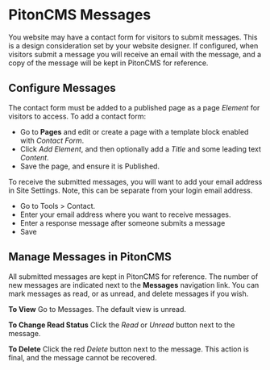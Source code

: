 # PitonCMS Messages

You website may have a contact form for visitors to submit messages. This is a design consideration set by your website designer. If configured, when visitors submit a message you will receive an email with the message, and a copy of the message will be kept in PitonCMS for reference.

## Configure Messages

The contact form must be added to a published page as a page *Element* for visitors to access. To add a contact form:

* Go to **Pages** and edit or create a page with a template block enabled with *Contact Form*.
* Click *Add Element*, and then optionally add a *Title* and some leading text *Content*.
* Save the page, and ensure it is Published.

To receive the submitted messages, you will want to add your email address in Site Settings. Note, this can be separate from your login email address.

* Go to Tools > Contact.
* Enter your email address where you want to receive messages.
* Enter a response message after someone submits a message
* Save

## Manage Messages in PitonCMS

All submitted messages are kept in PitonCMS for reference. The number of new messages are indicated next to the **Messages** navigation link. You can mark messages as read, or as unread, and delete messages if you wish.

**To View** Go to Messages. The default view is unread.

**To Change Read Status** Click the *Read* or *Unread* button next to the message.

**To Delete** Click the red *Delete* button next to the message. This action is final, and the message cannot be recovered.
